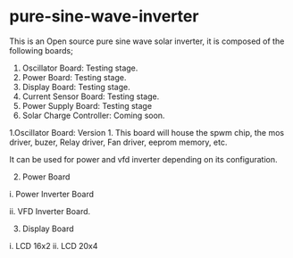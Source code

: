 # pure-sine-wave-inverter

This is an Open source pure sine wave solar inverter, it is composed 
of the following boards;

1. Oscillator Board: Testing stage.
2. Power Board: Testing stage.
3. Display Board: Testing stage.
4. Current Sensor Board: Testing stage.
5. Power Supply Board: Testing stage
6. Solar Charge Controller: Coming soon.


1.Oscillator Board: Version 1.
This board will house the spwm chip, the mos driver, buzer,
Relay driver, Fan driver, eeprom memory, etc.

It can be used for power and vfd inverter depending 
on its configuration.

2. Power Board 

i. Power Inverter Board

ii. VFD Inverter Board.

3. Display Board

i. LCD 16x2
ii. LCD 20x4






